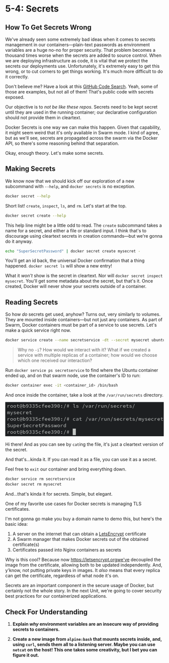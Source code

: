# 5-4: Secrets

## How To Get Secrets Wrong

We've already seen some extremely bad ideas when it comes to secrets management in our containers—plain-text passwords as environment variables are a huge no-no for proper security. That problem becomes a thousand times worse when the secrets are added to source control. When we are deploying infrastructure as code, it is vital that we protect the secrets our deployments use. Unfortunately, it's extremely easy to get this wrong, or to cut corners to get things working. It's much more difficult to do it correctly.

Don't believe me? Have a look at this [GitHub Code Search](https://github.com/search?type=code&q=language%3Ayaml+path%3A*%2Fdocker-compose.yml+MYSQL_ROOT_PASSWORD). Yeah, some of those are examples, but not all of them! That's public code with secrets exposed. 

Our objective is to _not be like these repos_. Secrets need to be kept secret until they are used in the running container; our declarative configuration should not provide them in cleartext.

Docker Secrets is one way we can make this happen. Given that capability, it might seem weird that it's only available in Swarm mode. I kind of agree, but as we'll see, secrets are propagated across the swarm via the Docker API, so there's some reasoning behind that separation.

Okay, enough theory. Let's make some secrets.

## Making Secrets

We know now that we should kick off our exploration of a new subcommand with `--help`, and `docker secrets` is no exception.

```bash
docker secret --help
```

Short list! `create`, `inspect`, `ls`, and `rm`. Let's start at the top.

```bash
docker secret create --help
```

This help line might be a little odd to read. The `create` subcommand takes a name for a secret, and either a file or standard input. I think that's to discourage using cleartext secrets in creation commands—but we're gonna do it anyway.

```bash
echo "SuperSecretPassword" | docker secret create mysecret -
```

You'll get an id back, the universal Docker confirmation that a thing happened. `docker secret ls` will show a new entry!

What it _won't_ show is the secret in cleartext. Nor will `docker secret inspect mysecret`. You'll get some metadata about the secret, but that's it. Once created, Docker will never show your secrets outside of a container. 

## Reading Secrets

So how _do_ secrets get used, anyhow? Turns out, very similarly to volumes. They are mounted inside containers—but not just any containers. As part of Swarm, Docker containers must be part of a service to use secrets. Let's make a quick service right now.

```bash
docker service create --name secretservice -dt --secret mysecret ubuntu
```

> Why no `-i`? How would we interact with it? What if we created a service with multiple replicas of a container; how would we choose which one received our interaction?

Run `docker service ps secretservice` to find where the Ubuntu container ended up, and on that swarm node, use the container's ID to run:

```bash
docker container exec -it <container_id> /bin/bash
```

And once inside the container, take a look at the `/var/run/secrets` directory.

![5-4_cat=secret](../img/5-4_cat-secret.png)

Hi there! And as you can see by `cat`ing the file, it's just a cleartext version of the secret.

And that's...kinda it. If you can read it as a file, you can use it as a secret. 

Feel free to `exit` our container and bring everything down.

```bash
docker service rm secretservice
docker secret rm mysecret
```

And...that's kinda it for secrets. Simple, but elegant. 

One of my favorite use cases for Docker secrets is managing TLS certificates.

I'm not gonna go make you buy a domain name to demo this, but here's the basic idea:

1. A server on the internet that can obtain a [LetsEncrypt](https://letsencrypt.org) certificate
2. A Swarm manager that makes Docker secrets out of the obtained certificate(s)
3. Certificates passed into Nginx containers as secrets

Why is this cool? Because now https://letsencrypt.orgwe've decoupled the image from the certificate, allowing both to be updated independently. And, y'know, not putting private keys in images. It _also_ means that every replica can get the certificate, regardless of what node it's on. 

Secrets are an important component in the secure usage of Docker, but certainly not the whole story. In the next Unit, we're going to cover security best practices for our containerized applications.

## Check For Understanding

1. **Explain _why_ environment variables are an insecure way of providing secrets to containers.**

2. **Create a new image from `alpine:bash` that mounts secrets inside, and, using `curl`, sends them all to a listening server. Maybe you can use `netcat` on the host! This one takes some creativity, but I bet you can figure it out.**
